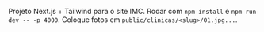 Projeto Next.js + Tailwind para o site IMC. Rodar com `npm install` e `npm run dev -- -p 4000`. Coloque fotos em `public/clinicas/<slug>/01.jpg...`.